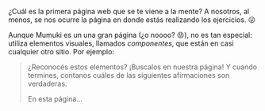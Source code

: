 ¿Cuál es la primera página web que se te viene a la mente? A nosotros, al menos, se nos ocurre la página en donde estás realizando los ejercicios. :stuck_out_tongue:

Aunque Mumuki es un una gran página (¿o noooo? :rage:), no es tan especial: utiliza elementos visuales, llamados _componentes_, que están en casi cualquier otro sitio. Por ejemplo: 

<div class='mu-browser' data-title='Ejemplo' data-srcdoc='
  <h3>Un título</h3>
  
  <p>
    Un párrafo como este
    que estás leyendo ahora 
  </p>
  
  <button>Un botón</button>
  
  <ul>  
    <li>una lista</li>
    <li>con</li>
    <li>viñetas</li>
  </ul>
  
  <a href="">Un link</a>'>
  </div>


> ¿Reconocés estos elementos? ¡Buscalos en nuestra página! Y cuando termines, contanos cuáles de las siguientes afirmaciones son verdaderas. 
>
> En esta página...
